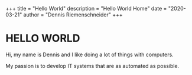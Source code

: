 +++
title = "Hello World"
description = "Hello World Home"
date = "2020-03-21"
author = "Dennis Riemenschneider"
+++

# HELLO WORLD

Hi, my name is Dennis and I like doing a lot of things with computers.

My passion is to develop IT systems that are as automated as possible.
